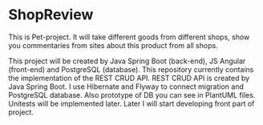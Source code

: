 # ShopReview

This is Pet-project. It will take different goods from different shops, show you commentaries from sites about this product from all shops.

This project will be created by Java Spring Boot (back-end), JS Angular (front-end) and PostgreSQL (database). This repository currently contains the implementation of the REST CRUD API. REST CRUD API is created by Java Spring Boot. I use Hibernate and Flyway to connect migration and PostgreSQL database. Also prototype of DB you can see in PlantUML files. Unitests will be implemented later. Later I will start developing front part of project. 
